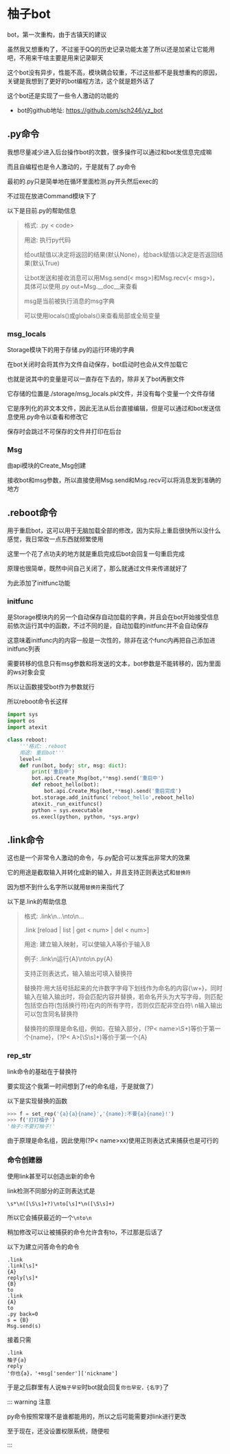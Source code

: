 # 柚子bot

bot，第一次重构，由于古镇天的建议

虽然我又想重构了，不过鉴于QQ的历史记录功能太差了所以还是加紧让它能用吧，不用来干啥主要是用来记录聊天

这个bot没有异步，性能不高，模块耦合较重，不过这些都不是我想重构的原因，关键是我想到了更好的bot编程方法，这个就是题外话了

这个bot还是实现了一些令人激动的功能的

- bot的github地址: https://github.com/sch246/yz_bot

## .py命令

我想尽量减少进入后台操作bot的次数，很多操作可以通过和bot发信息完成嘛

而且自编程也是令人激动的，于是就有了.py命令

最初的.py只是简单地在循环里面检测.py开头然后exec的

不过现在放进Command模块下了

以下是目前.py的帮助信息

> 格式: .py < code>
>
> 用途: 执行py代码
>
> 给out赋值以决定将返回的结果(默认None)，给back赋值以决定是否返回结果(默认True)
>
> 让bot发送和接收消息可以用Msg.send(< msg>)和Msg.recv(< msg>)，具体可以使用.py out=Msg.__doc__来查看
>
> msg是当前被执行消息的msg字典
>
> 可以使用locals()或globals()来查看局部或全局变量

### msg_locals

Storage模块下的用于存储.py的运行环境的字典

在bot关闭时会将其作为文件自动保存，bot启动时也会从文件加载它

也就是说其中的变量是可以一直存在下去的，除非关了bot再删文件

它存储的位置是./storage/msg_locals.pkl文件，并没有每个变量一个文件存储

它是序列化的非文本文件，因此无法从后台直接编辑，但是可以通过和bot发送信息使用.py命令以查看和修改它

保存时会跳过不可保存的文件并打印在后台

### Msg

由api模块的Create_Msg创建

接收bot和msg参数，所以直接使用Msg.send和Msg.recv可以将消息发到准确的地方

## .reboot命令

用于重启bot，这可以用于无脑加载全部的修改，因为实际上重启很快所以没什么感觉<Cover>，我日常改一点东西就频繁使用</Cover>

这里一个花了点功夫的地方就是重启完成后bot会回复一句重启完成

原理也很简单，既然中间自己关闭了，那么就通过文件来传递就好了

为此添加了initfunc功能

### initfunc

是Storage模块内的另一个自动保存自动加载的字典，并且会在bot开始接受信息前依次运行其中的函数，不过不同的是，自动加载的initfunc并不会自动保存

这意味着initfunc内的内容一般是一次性的，除非在这个func内再把自己添加进initfunc列表

需要转移的信息只有msg参数和将发送的文本，bot参数是不能转移的，因为里面的ws对象会变

所以让函数接受bot作为参数就行

所以reboot命令长这样

```python title="reboot.py"
import sys
import os
import atexit

class reboot:
    '''格式: .reboot
    用途: 重启bot'''
    level=4
    def run(bot, body: str, msg: dict):
        print('重启中')
        bot.api.Create_Msg(bot,**msg).send('重启中')
        def reboot_hello(bot):
            bot.api.Create_Msg(bot,**msg).send('重启完成')
        bot.storage.add_initfunc('reboot_hello',reboot_hello)
        atexit._run_exitfuncs()
        python = sys.executable
        os.execl(python, python, *sys.argv)
```

## .link命令

这也是一个非常令人激动的命令，与.py配合可以发挥出非常大的效果

它的用途是截取输入并转化成新的输入，并且支持正则表达式和`替换符`

因为想不到什么名字所以就用`替换符`来指代了

以下是.link的帮助信息

> 格式: .link\\n...\\nto\\n...
>
> .link [reload | list | get < num> | del < num>]
>
> 用途: 建立输入映射，可以使输入A等价于输入B
>
> 例子: .link\\n运行{A}\\nto\\n.py{A}
>
> 支持正则表达式，输入输出可填入替换符
>
> 替换符:用大括号括起来的允许数字字母下划线作为命名的内容{\w+}，同时输入在输入输出时，将会匹配内容并替换，若命名开头为大写字母，则匹配包括空白符(包括换行符)在内的所有字符，否则仅匹配非空白符\ n输入输出可以包含同名替换符
>
> 替换符的原理是命名组，例如，在输入部分，(?P< name>\S+)等价于第一个{name}，(?P< A>[\S\s]+)等价于第一个{A}

### rep_str

link命令的基础在于替换符

要实现这个我第一时间想到了re的命名组，于是就做了）

以下是实现替换的函数



```python title="使用例"
>>> f = set_rep('{a}{a}{name}','{name}:不要{a}{name}!')        
>>> f('打打柚子') 
'柚子:不要打柚子!'
```

由于原理是命名组，因此使用(?P< name>xx)使用正则表达式来捕获也是可行的

### 命令创建器

使用link甚至可以创造出新的命令

link检测不同部分的正则表达式是
```
\s*\n([\S\s]+?)\nto[\s]*\n([\S\s]+)
```

所以它会捕获最近的一个`\nto\n`

稍加修改可以让被捕获的命令允许含有to，不过那是后话了

以下为建立问答命令的命令

``` title="发送消息"
.link
.link[\s]*
{A}
reply[\s]*
{B}
to
.link
{A}
to
.py back=0
s = {B}
Msg.send(s)
```

接着只需

``` title="发送消息"
.link
柚子{a}
reply
'你也{a}，'+msg['sender']['nickname']
```

于是之后群里有人说`柚子早安`时bot就会回复`你也早安，{名字}`了

::: warning 注意

py命令按照常理不是谁都能用的，所以之后可能需要对link进行更改

至于现在，还没设置权限系统，随便啦

:::

